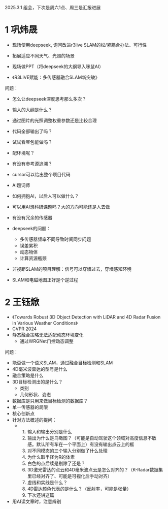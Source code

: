 2025.3.1 组会，下次是周六1点、周三是汇报进展

# 1 巩炜晟 

- 现场使用deepseek, 询问改进r3live SLAM的松/紧耦合办法、可行性

- 拓展适应不同天气、光照的场景
- 现场做PPT（将deepseek的大纲导入咪鼠AI）
- 《R3LIVE赋能：多传感器融合SLAM新突破》

问题：

- 怎么让deepseek深度思考那么多次？
- 输入的大纲是什么？
- 通过图片的光照调整权重参数还是比较合理
- 代码全部输出了吗？
- 试试看豆包能做吗？
- 配环境呢？
- 有没有参考源追溯？
- cursor可以给出整个项目代码
- AI题词师
- 如何拥抱AI，以后人可以做什么？
- 可以用AI想科研课题吗？大的方向可能还是人去做
- 有没有冗余的传感器
- deepseek的问题：
  - 多传感器频率不同导致时间同步问题
  - 误差累积
  - 动态物体
  - 计算资源瓶颈

- 非视距SLAM的项目理解：信号可以穿墙过去，穿墙感知环境

- SLAM和电磁地图正好是个逆过程

  

# 2 王钰焮

- 《Towards Robust 3D Object Detection with LiDAR and 4D Radar Fusion in Various Weather Conditions》
- CVPR 2024
- 静态融合策略无法适配动态环境变化
  - 通过WRGNet门控动态调整

问题：

- 能否做一个语义SLAM，通过融合目标检测和SLAM
- 4D毫米波雷达的型号是什么
- 融合策略是什么
- 3D目标检测出的是什么？
  - 类别
  - 几何形状、姿态
- 数据库是只用来做目标检测的数据库？
- 单一传感器的局限
- 核心创新点
- 针对方法概述的提问：
  - 1. 输入和输出分别是什么
    2. 输出为什么是鸟瞰图？（可能是自动驾驶这个领域对高度信息不敏感。默认所有车在一个平面上）有没有输出点云上的框
    3. 对不同模态的三个输入分别做了什么处理
    4. 为什么取半径为R的体素
    5. 白色的点后续是剔除了还是？
    6. 3D激光雷达的点云和4D毫米波点云是怎么对齐的？（K-Radar数据集里已经对齐了、可能是可视化后手动对齐）
    7. 虚线和实线是什么？
    8. 4D雷达颜色代表的是什么？（反射率，可能是张量）
    9. 下次还讲这篇
- 用AI读文章时，注意辨别